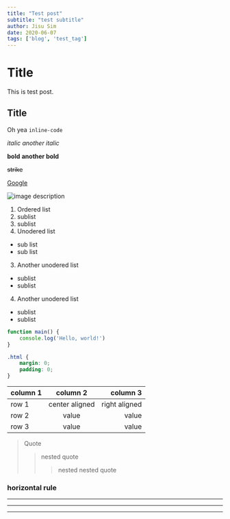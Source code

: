 ```yaml
---
title: "Test post"
subtitle: "test subtitle"
author: Jisu Sim
date: 2020-06-07
tags: ['blog', 'test_tag']
---
```

# Title
This is test post.

## Title
Oh yea `inline-code`

*italic*
_another italic_

**bold**
__another bold__

~~strike~~

[Google](https://google.com "link description")

![image description](https://blog.golang.org/gopher/gopher.png "link description")

1. Ordered list
  1. sublist
  2. sublist
2. Unodered list
  - sub list
  - sub list
3. Another unodered list
  * sublist
  * sublist
4. Another unodered list
  + sublist
  + sublist

```javascript
function main() {
    console.log('Hello, world!')
}
```

```css
.html {
    margin: 0;
    padding: 0;
}
```

| column 1 | column 2       | column 3      |
| -------- | :------------: | ------------: |
| row 1    | center aligned | right aligned |
| row 2    | value          | value         |
| row 3    | value          | value         |

> Quote
>> nested quote
>>> nested nested quote

### horizontal rule

---

***

___
